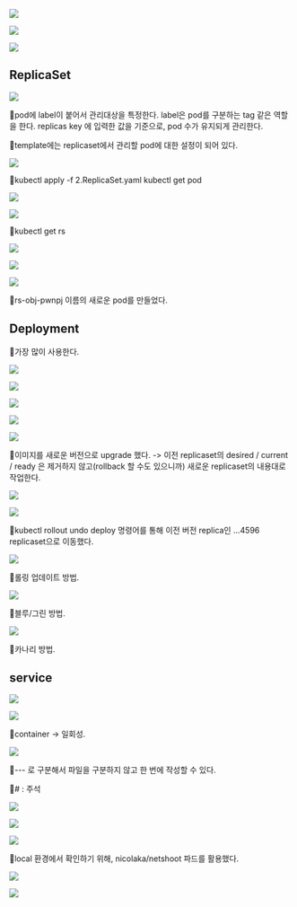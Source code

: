 ![](../image/Pasted%20image%2020240509091750.png)

![](../image/Pasted%20image%2020240509092111.png)

![](../image/Pasted%20image%2020240509092703.png)

## ReplicaSet
![](../image/Pasted%20image%2020240509092801.png)

📌pod에 label이 붙어서 관리대상을 특정한다. label은 pod를 구분하는 tag 같은 역할을 한다. replicas key 에 입력한 값을 기준으로, pod 수가 유지되게 관리한다.

📌template에는 replicaset에서 관리할 pod에 대한 설정이 되어 있다.

![](../image/Pasted%20image%2020240509094008.png)

📌kubectl apply -f 2.ReplicaSet.yaml
kubectl get pod

![](../image/Pasted%20image%2020240509094303.png)

![](../image/Pasted%20image%2020240509094353.png)

📌kubectl get rs

![](../image/Pasted%20image%2020240509094802.png)

![](../image/Pasted%20image%2020240509094852.png)

![](../image/Pasted%20image%2020240509094942.png)

📌rs-obj-pwnpj 이름의 새로운 pod를 만들었다.


## Deployment

📌가장 많이 사용한다.

![](../image/Pasted%20image%2020240509100319.png)

![](../image/Pasted%20image%2020240509100717.png)

 ![](../image/Pasted%20image%2020240509101235.png)

![](../image/Pasted%20image%2020240509101251.png)

![](../image/Pasted%20image%2020240509101309.png)

📌이미지를 새로운 버전으로 upgrade 했다.  -> 이전 replicaset의 desired / current / ready 은 제거하지 않고(rollback 할 수도 있으니까) 새로운 replicaset의 내용대로 작업한다.

![](../image/Pasted%20image%2020240509101911.png)

![](../image/Pasted%20image%2020240509101935.png)

📌kubectl rollout undo deploy
명령어를 통해 이전 버전 replica인 ...4596 replicaset으로 이동했다.

![](../image/Pasted%20image%2020240509103438.png)

📌롤링 업데이트 방법.

![](../image/Pasted%20image%2020240509103555.png)

📌블루/그린 방법.

![](../image/Pasted%20image%2020240509103617.png)

📌카나리 방법.


## service
![](../image/Pasted%20image%2020240509103725.png)

![](../image/Pasted%20image%2020240509104227.png)

📌container -> 일회성. 

![](../image/Pasted%20image%2020240509104432.png)

📌--- 로 구분해서 파일을 구분하지 않고 한 번에 작성할 수 있다.

📌# : 주석

![](../image/Pasted%20image%2020240509104731.png)

![](../image/Pasted%20image%2020240509105057.png)

![](../image/Pasted%20image%2020240509105130.png)

📌local 환경에서 확인하기 위해, nicolaka/netshoot 파드를 활용했다.

![](../image/Pasted%20image%2020240509111052.png)

![](../image/Pasted%20image%2020240509111651.png)

